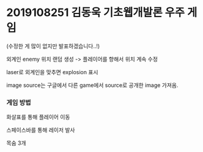 # 2019108251 김동욱 기초웹개발론 우주 게임
(수정한 게 많이 없지만 발표하겠습니다..!)

외계인 enemy 위치 랜덤 생성 -> 플레이어를 향해서 위치 계속 수정

laser로 외계인을 맞추면 explosion 표시

image source는 구글에서 다른 game에서 source로 공개한 image 가져옴.

### 게임 방법
화살표를 통해 플레이어 이동

스페이스바를 통해 레이저 발사

목숨 3개